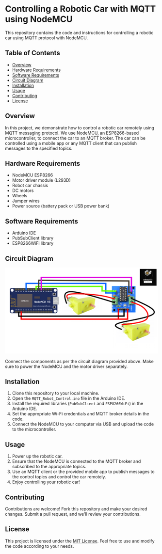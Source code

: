 # Controlling a Robotic Car with MQTT using NodeMCU

This repository contains the code and instructions for controlling a robotic car using MQTT protocol with NodeMCU.

## Table of Contents
- [Overview](#overview)
- [Hardware Requirements](#hardware-requirements)
- [Software Requirements](#software-requirements)
- [Circuit Diagram](#circuit-diagram)
- [Installation](#installation)
- [Usage](#usage)
- [Contributing](#contributing)
- [License](#license)

## Overview
In this project, we demonstrate how to control a robotic car remotely using MQTT messaging protocol. We use NodeMCU, an ESP8266-based microcontroller, to connect the car to an MQTT broker. The car can be controlled using a mobile app or any MQTT client that can publish messages to the specified topics.

## Hardware Requirements
- NodeMCU ESP8266
- Motor driver module (L293D)
- Robot car chassis
- DC motors
- Wheels
- Jumper wires
- Power source (battery pack or USB power bank)

## Software Requirements
- Arduino IDE
- PubSubClient library
- ESP8266WiFi library

## Circuit Diagram
![Circuit Diagram](MQTT_ROBOT_CIRCUIT.png)

Connect the components as per the circuit diagram provided above. Make sure to power the NodeMCU and the motor driver separately.

## Installation
1. Clone this repository to your local machine.
2. Open the `MQTT_Robot_Control.ino` file in the Arduino IDE.
3. Install the required libraries (`PubSubClient` and `ESP8266WiFi`) in the Arduino IDE.
4. Set the appropriate Wi-Fi credentials and MQTT broker details in the code.
5. Connect the NodeMCU to your computer via USB and upload the code to the microcontroller.

## Usage
1. Power up the robotic car.
2. Ensure that the NodeMCU is connected to the MQTT broker and subscribed to the appropriate topics.
3. Use an MQTT client or the provided mobile app to publish messages to the control topics and control the car remotely.
4. Enjoy controlling your robotic car!

## Contributing
Contributions are welcome! Fork this repository and make your desired changes. Submit a pull request, and we'll review your contributions.

## License
This project is licensed under the [MIT License](LICENSE). Feel free to use and modify the code according to your needs.
